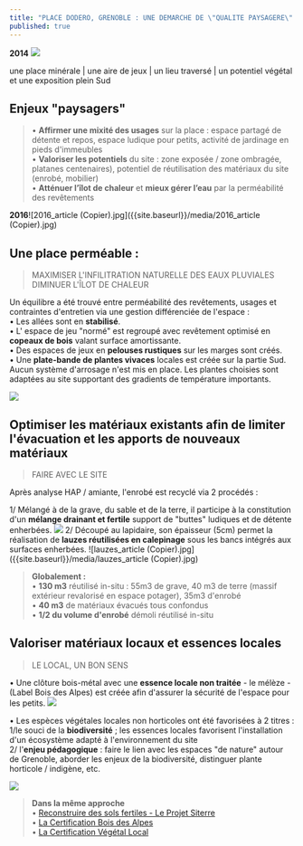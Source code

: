 ```yaml
---
title: "PLACE DODERO, GRENOBLE : UNE DEMARCHE DE \"QUALITE PAYSAGERE\" ?"
published: true
---
```

**2014**
![]({{site.baseurl}}/media/pano_dod2014%20(Copier).jpg)

une place minérale | une aire de jeux | un lieu traversé | un potentiel végétal et une exposition plein Sud

## Enjeux "paysagers" 
> • **Affirmer une mixité des usages** sur la place : espace partagé de détente et repos, espace ludique pour petits, activité de jardinage en pieds d'immeubles  
• **Valoriser les potentiels** du site : zone exposée / zone ombragée, platanes centenaires), potentiel de réutilisation des matériaux du site (enrobé, mobilier)  
• **Atténuer l’îlot de chaleur** et **mieux gérer l’eau** par la perméabilité des revêtements

**2016**![2016_article (Copier).jpg]({{site.baseurl}}/media/2016_article (Copier).jpg)


## Une place perméable :  
> MAXIMISER L'INFILITRATION NATURELLE DES EAUX PLUVIALES  
DIMINUER L'ÎLOT DE CHALEUR

Un équilibre a été trouvé entre perméabilité des revêtements, usages et contraintes d'entretien via une gestion différenciée de l'espace :  
• Les allées sont en **stabilisé**.  
• L' espace de jeu "normé" est regroupé avec revêtement optimisé en **copeaux de bois** valant surface amortissante.  
• Des espaces de jeux en **pelouses rustiques** sur les marges sont créés.  
• Une **plate-bande de plantes vivaces** locales est créée sur la partie Sud.  
Aucun système d'arrosage n'est mis en place. Les plantes choisies sont adaptées au site supportant des gradients de température importants.

![]({{site.baseurl}}/media/ambiances_article%20(Copier).jpg)


## Optimiser les matériaux existants afin de limiter l'évacuation et les apports de nouveaux matériaux 
> FAIRE AVEC LE SITE  

Après analyse HAP / amiante, l'enrobé est recyclé via 2 procédés :  

1/ Mélangé à de la grave, du sable et de la terre, il participe à la constitution d'un **mélange drainant et fertile** support de "buttes" ludiques et de détente enherbées.
![]({{site.baseurl}}/media/buttes_article%20(Copier).jpg)
2/ Découpé au lapidaire, son épaisseur (5cm) permet la réalisation de **lauzes réutilisées en calepinage** sous les bancs intégrés aux surfaces enherbées. 
![lauzes_article (Copier).jpg]({{site.baseurl}}/media/lauzes_article (Copier).jpg)


> **Globalement :**   
• **130 m3** réutilisé in-situ :
55m3 de grave, 40 m3 de terre (massif extérieur revalorisé en espace potager), 35m3 d'enrobé  
• **40 m3** de matériaux évacués tous confondus  
• **1/2 du volume d'enrobé** démoli réutilisé in-situ

## Valoriser matériaux locaux et essences locales
> LE LOCAL, UN BON SENS  

• Une clôture bois-métal avec une **essence locale non traitée** - le mélèze - (Label Bois des Alpes) est créée afin d'assurer la sécurité de l'espace pour les petits.
![]({{site.baseurl}}/media/cloture_article%20(Copier).jpg)

• Les espèces végétales locales non horticoles ont été favorisées à 2 titres :  
1/le souci de la **biodiversité** ; les essences locales favorisent l'installation d'un écosystème adapté à l'environnement du site  
2/ l'**enjeu pédagogique** : faire le lien avec les espaces "de nature" autour de Grenoble, aborder les enjeux de la biodiversité, distinguer plante horticole / indigène, etc.


![]({{site.baseurl}}/media/pano_dod2016%20(Copier).jpg)

> **Dans la même approche**  
• [Reconstruire des sols fertiles - Le Projet Siterre](http://www.plante-et-cite.fr/projet/fiche/3/siterre_construction_de_sols_fert)  
• [La Certification Bois des Alpes](http://boisdesalpes.net/)  
• [La Certification Végétal Local](http://www.fcbn.fr/vegetal-local-vraies-messicoles)
